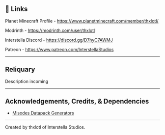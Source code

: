 
## 🔗 Links
Planet Minecraft Profile - https://www.planetminecraft.com/member/thxlotl/

Modrinth - https://modrinth.com/user/thxlotl

Interstella Discord - https://discord.gg/D7hyC7AWMJ

Patreon - https://www.patreon.com/InterstellaStudios

------------------------------------------------------------------------------------

## Reliquary

Description incoming

------------------------------------------------------------------------------------

## Acknowledgements, Credits, & Dependencies

 - [Misodes Datapack Generators](https://misode.github.io/)

------------------------------------------------------------------------------------

Created by thxlotl of Interstella Studios.
